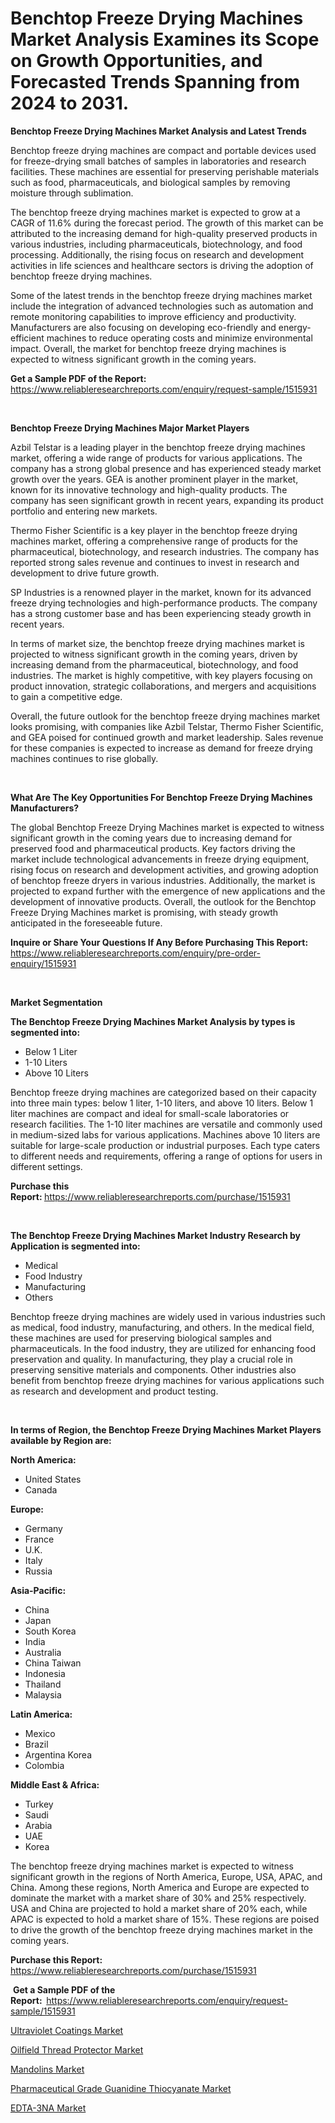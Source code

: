 <p><h1>Benchtop Freeze Drying Machines Market Analysis Examines its Scope on Growth Opportunities, and Forecasted Trends Spanning from 2024 to 2031.</h1></p><p><strong>Benchtop Freeze Drying Machines Market Analysis and Latest Trends</strong></p>
<p><p>Benchtop freeze drying machines are compact and portable devices used for freeze-drying small batches of samples in laboratories and research facilities. These machines are essential for preserving perishable materials such as food, pharmaceuticals, and biological samples by removing moisture through sublimation.</p><p>The benchtop freeze drying machines market is expected to grow at a CAGR of 11.6% during the forecast period. The growth of this market can be attributed to the increasing demand for high-quality preserved products in various industries, including pharmaceuticals, biotechnology, and food processing. Additionally, the rising focus on research and development activities in life sciences and healthcare sectors is driving the adoption of benchtop freeze drying machines.</p><p>Some of the latest trends in the benchtop freeze drying machines market include the integration of advanced technologies such as automation and remote monitoring capabilities to improve efficiency and productivity. Manufacturers are also focusing on developing eco-friendly and energy-efficient machines to reduce operating costs and minimize environmental impact. Overall, the market for benchtop freeze drying machines is expected to witness significant growth in the coming years.</p></p>
<p><strong>Get a Sample PDF of the Report:&nbsp;</strong> <a href="https://www.reliableresearchreports.com/enquiry/request-sample/1515931">https://www.reliableresearchreports.com/enquiry/request-sample/1515931</a></p>
<p>&nbsp;</p>
<p><strong>Benchtop Freeze Drying Machines Major Market Players</strong></p>
<p><p>Azbil Telstar is a leading player in the benchtop freeze drying machines market, offering a wide range of products for various applications. The company has a strong global presence and has experienced steady market growth over the years. GEA is another prominent player in the market, known for its innovative technology and high-quality products. The company has seen significant growth in recent years, expanding its product portfolio and entering new markets.</p><p>Thermo Fisher Scientific is a key player in the benchtop freeze drying machines market, offering a comprehensive range of products for the pharmaceutical, biotechnology, and research industries. The company has reported strong sales revenue and continues to invest in research and development to drive future growth.</p><p>SP Industries is a renowned player in the market, known for its advanced freeze drying technologies and high-performance products. The company has a strong customer base and has been experiencing steady growth in recent years.</p><p>In terms of market size, the benchtop freeze drying machines market is projected to witness significant growth in the coming years, driven by increasing demand from the pharmaceutical, biotechnology, and food industries. The market is highly competitive, with key players focusing on product innovation, strategic collaborations, and mergers and acquisitions to gain a competitive edge.</p><p>Overall, the future outlook for the benchtop freeze drying machines market looks promising, with companies like Azbil Telstar, Thermo Fisher Scientific, and GEA poised for continued growth and market leadership. Sales revenue for these companies is expected to increase as demand for freeze drying machines continues to rise globally.</p></p>
<p>&nbsp;</p>
<p><strong>What Are The Key Opportunities For Benchtop Freeze Drying Machines Manufacturers?</strong></p>
<p><p>The global Benchtop Freeze Drying Machines market is expected to witness significant growth in the coming years due to increasing demand for preserved food and pharmaceutical products. Key factors driving the market include technological advancements in freeze drying equipment, rising focus on research and development activities, and growing adoption of benchtop freeze dryers in various industries. Additionally, the market is projected to expand further with the emergence of new applications and the development of innovative products. Overall, the outlook for the Benchtop Freeze Drying Machines market is promising, with steady growth anticipated in the foreseeable future.</p></p>
<p><strong>Inquire or Share Your Questions If Any Before Purchasing This Report:</strong> <a href="https://www.reliableresearchreports.com/enquiry/pre-order-enquiry/1515931">https://www.reliableresearchreports.com/enquiry/pre-order-enquiry/1515931</a></p>
<p>&nbsp;</p>
<p><strong>Market Segmentation</strong></p>
<p><strong>The Benchtop Freeze Drying Machines Market Analysis by types is segmented into:</strong></p>
<p><ul><li>Below 1 Liter</li><li>1-10 Liters</li><li>Above 10 Liters</li></ul></p>
<p><p>Benchtop freeze drying machines are categorized based on their capacity into three main types: below 1 liter, 1-10 liters, and above 10 liters. Below 1 liter machines are compact and ideal for small-scale laboratories or research facilities. The 1-10 liter machines are versatile and commonly used in medium-sized labs for various applications. Machines above 10 liters are suitable for large-scale production or industrial purposes. Each type caters to different needs and requirements, offering a range of options for users in different settings.</p></p>
<p><strong>Purchase this Report:&nbsp;</strong><a href="https://www.reliableresearchreports.com/purchase/1515931">https://www.reliableresearchreports.com/purchase/1515931</a></p>
<p>&nbsp;</p>
<p><strong>The Benchtop Freeze Drying Machines Market Industry Research by Application is segmented into:</strong></p>
<p><ul><li>Medical</li><li>Food Industry</li><li>Manufacturing</li><li>Others</li></ul></p>
<p><p>Benchtop freeze drying machines are widely used in various industries such as medical, food industry, manufacturing, and others. In the medical field, these machines are used for preserving biological samples and pharmaceuticals. In the food industry, they are utilized for enhancing food preservation and quality. In manufacturing, they play a crucial role in preserving sensitive materials and components. Other industries also benefit from benchtop freeze drying machines for various applications such as research and development and product testing.</p></p>
<p>&nbsp;</p>
<p><strong>In terms of Region, the Benchtop Freeze Drying Machines Market Players available by Region are:</strong></p>
<p>
    <p> <strong> North America: </strong>
        <ul>
            <li>United States</li>
            <li>Canada</li>
        </ul>
        </p> 
    <p> <strong> Europe: </strong>
        <ul>
            <li>Germany</li>
            <li>France</li>
            <li>U.K.</li>
            <li>Italy</li>
            <li>Russia</li>
        </ul>
        </p> 
    <p> <strong> Asia-Pacific: </strong>
        <ul>
            <li>China</li>
            <li>Japan</li>
            <li>South Korea</li>
            <li>India</li>
            <li>Australia</li>
            <li>China Taiwan</li>
            <li>Indonesia</li>
            <li>Thailand</li>
            <li>Malaysia</li>
        </ul>
        </p> 
    <p> <strong> Latin America: </strong>
        <ul>
            <li>Mexico</li>
            <li>Brazil</li>
            <li>Argentina Korea</li>
            <li>Colombia</li>
        </ul>
        </p> 
    <p> <strong> Middle East & Africa: </strong>
        <ul>
            <li>Turkey</li>
            <li>Saudi</li>
            <li>Arabia</li>
            <li>UAE</li>
            <li>Korea</li>
        </ul>
    </p>
    </p>
<p><p>The benchtop freeze drying machines market is expected to witness significant growth in the regions of North America, Europe, USA, APAC, and China. Among these regions, North America and Europe are expected to dominate the market with a market share of 30% and 25% respectively. USA and China are projected to hold a market share of 20% each, while APAC is expected to hold a market share of 15%. These regions are poised to drive the growth of the benchtop freeze drying machines market in the coming years.</p></p>
<p><strong>Purchase this Report: </strong><a href="https://www.reliableresearchreports.com/purchase/1515931">https://www.reliableresearchreports.com/purchase/1515931</a></p>
<p>&nbsp;<strong>Get a Sample PDF of the Report:&nbsp;&nbsp;</strong><a href="https://www.reliableresearchreports.com/enquiry/request-sample/1515931">https://www.reliableresearchreports.com/enquiry/request-sample/1515931</a></p>
<p><strong></strong></p>
<p><p><a href="https://view.publitas.com/reportprime-1/ultraviolet-coatings-market-size-market-share-and-global-market-analysis-report-2024-2031/">Ultraviolet Coatings Market</a></p><p><a href="https://iodized-pantydraco-05c.notion.site/Oilfield-Thread-Protector-Market-Research-Report-Forecasted-for-Period-from-2024-2031-by-Market-T-ce1b202cb7e44f2f9c8c4e3b8efefae3">Oilfield Thread Protector Market</a></p><p><a href="https://view.publitas.com/reportprime-1/mandolins-market-size-global-industry-overview-market-segmentation-and-forecast-2024-to-2031/">Mandolins Market</a></p><p><a href="https://noble-drawer-34c.notion.site/Pharmaceutical-Grade-Guanidine-Thiocyanate-Market-Analysis-and-Market-Size-Global-Industry-Overview-dced14e183df4172b1fa1090cc194605">Pharmaceutical Grade Guanidine Thiocyanate Market</a></p><p><a href="https://three-jumbo-f6d.notion.site/EDTA-3NA-Market-Size-and-Growth-Market-Segmentation-Regional-and-Country-Breakdowns-and-Market-Tr-d722e7199c6f49a0912a81cde8f07b95">EDTA-3NA Market</a></p></p>